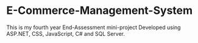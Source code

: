 # E-Commerce-Management-System
This is my fourth year End-Assessment mini-project Developed using ASP.NET, CSS, JavaScript, C# and SQL Server.
